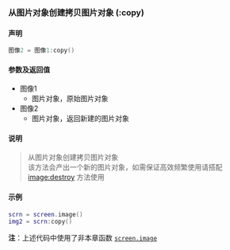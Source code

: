 ### 从图片对象创建拷贝图片对象 \(**:copy**\)


#### 声明
```lua
图像2 = 图像1:copy()
```


#### 参数及返回值
- 图像1
    - 图片对象，原始图片对象
- 图像2
    - 图片对象，返回新建的图片对象


#### 说明
> 从图片对象创建拷贝图片对象  
> 该方法会产出一个新的图片对象，如需保证高效频繁使用请搭配 [image:destroy](/Handbook/image/_destroy.md) 方法使用  


#### 示例  
```lua
scrn = screen.image()
img2 = scrn:copy()
```
**注**：上述代码中使用了非本章函数 [`screen.image`](/Handbook/screen/screen.image.md)  


